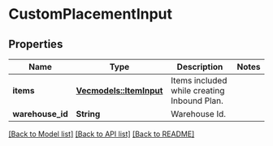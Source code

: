 # CustomPlacementInput

## Properties

Name | Type | Description | Notes
------------ | ------------- | ------------- | -------------
**items** | [**Vec<models::ItemInput>**](ItemInput.md) | Items included while creating Inbound Plan. | 
**warehouse_id** | **String** | Warehouse Id. | 

[[Back to Model list]](../README.md#documentation-for-models) [[Back to API list]](../README.md#documentation-for-api-endpoints) [[Back to README]](../README.md)


